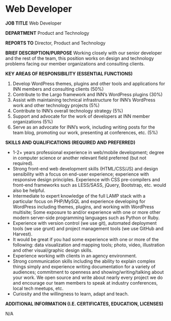 # Web Developer

**JOB TITLE** Web Developer

**DEPARTMENT** Product and Technology

**REPORTS TO** Director, Product and Technology

**BRIEF DESCRIPTION/PURPOSE** Working closely with our senior developer and the rest of the team, this position works on design and technology problems facing our member organizations and consulting clients.

**KEY AREAS OF RESPONSIBILITY (ESSENTIAL FUNCTIONS)**

1. Develop WordPress themes, plugins and other tools and applications for INN members and consulting clients (50%)
2. Contribute to the Largo framework and INN’s WordPress plugins (30%)
3. Assist with maintaining technical infrastructure for INN’s WordPress work and other technology projects (5%)
4. Contribute to INN’s overall technology strategy (5%)
5. Support and advocate for the work of developers at INN member organizations (5%)
6. Serve as an advocate for INN’s work, including writing posts for the team blog, promoting our work, presenting at conferences, etc. (5%)

**SKILLS AND QUALIFICATIONS (REQUIRED AND PREFERRED)**

-  1-2+ years professional experience in web/mobile development; degree in computer science or another relevant field preferred (but not required).
-  Strong front-end web development skills (HTML/CSS/JS) and design sensibility with a focus on end-user experience; experience with responsive design principles. Experience with CSS pre-compilers and front-end frameworks such as LESS/SASS, jQuery, Bootstrap, etc. would also be helpful.
-  Intermediate to expert knowledge of the full LAMP stack with a particular focus on PHP/MySQL and experience developing for WordPress including themes, plugins, and working with WordPress multisite; Some exposure to and/or experience with one or more other modern server-side programming languages such as Python or Ruby.
-  Experience with version control (we use git), automated deployment tools (we use grunt) and project management tools (we use GitHub and Harvest).
-  It would be great if you had some experience with one or more of the following: data visualization and mapping tools; photo, video, illustration and other visual/graphic design skills.
-  Experience working with clients in an agency environment.
-  Strong communication skills including the ability to explain complex things simply and experience writing documentation for a variety of audiences; commitment to openness and showing/writing/talking about your work. We open source and write about nearly every project we do and encourage our team members to speak at industry conferences, local tech meetups, etc.
-  Curiosity and the willingness to learn, adapt and teach.

**ADDITIONAL INFORMATION (I.E. CERTIFICATES, EDUCATION, LICENSES)**

N/A


